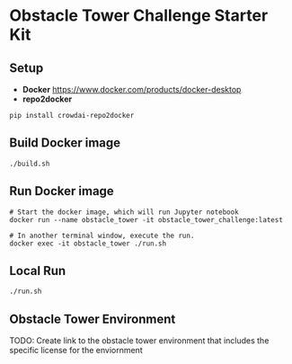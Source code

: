# Obstacle Tower Challenge Starter Kit

## Setup

* **Docker** https://www.docker.com/products/docker-desktop
* **repo2docker**

```
pip install crowdai-repo2docker
```

## Build Docker image

```
./build.sh
```

## Run Docker image

```
# Start the docker image, which will run Jupyter notebook
docker run --name obstacle_tower -it obstacle_tower_challenge:latest

# In another terminal window, execute the run.
docker exec -it obstacle_tower ./run.sh
```

## Local Run

```
./run.sh
```

## Obstacle Tower Environment 
TODO:  Create link to the obstacle tower environment that includes the specific license for the enviornment
